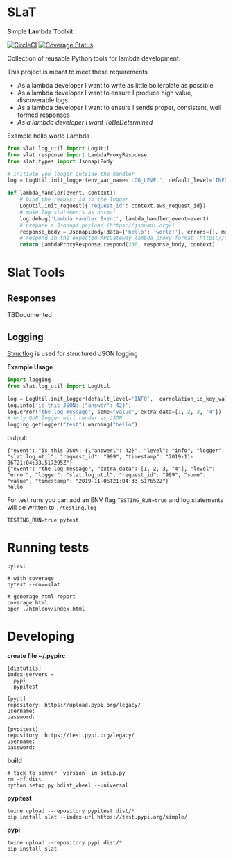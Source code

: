 # SLaT
**S**imple **La**mbda **T**oolkit

[![CircleCI](https://circleci.com/gh/samkeen/SLaT.svg?style=svg)](https://circleci.com/gh/samkeen/SLaT)
[![Coverage Status](https://coveralls.io/repos/github/samkeen/SLaT/badge.svg?branch=master)](https://coveralls.io/github/samkeen/SLaT?branch=master)

Collection of reusable Python tools for lambda development.

This project is meant to meet these requirements
- As a lambda developer I want to write as little boilerplate as possible
- As a lambda developer I want to ensure I produce high value, discoverable logs
- As a lambda developer I want to ensure I sends proper, consistent, well formed responses
- *As a lambda developer I want ToBeDetermined*

Example hello world Lambda
```python
from slat.log_util import LogUtil
from slat.response import LambdaProxyResponse
from slat.types import JsonapiBody

# initiate you logger outside the handler
log = LogUtil.init_logger(env_var_name='LOG_LEVEL', default_level='INFO')

def lambda_handler(event, context):
    # bind the request id to the logger
    LogUtil.init_request({'request_id': context.aws_request_id})
    # make log statements as normal
    log.debug('Lambda Handler Event', lambda_handler_event=event)
    # prepare a Jsonapi payload (https://jsonapi.org/)
    response_body = JsonapiBody(data={'hello': 'world!'}, errors=[], meta={})
    # respond in the expected APIGateway lambda proxy format (https://docs.aws.amazon.com/apigateway/latest/developerguide/set-up-lambda-proxy-integrations.html#api-gateway-simple-proxy-for-lambda-output-format)
    return LambdaProxyResponse.respond(200, response_body, context)
```

# Slat Tools

## Responses
TBDocumented

## Logging
 [Structlog](http://www.structlog.org/en/stable/index.html) is used for structured JSON logging
 
**Example Usage**
```python
import logging
from slat.log_util import LogUtil

log = LogUtil.init_logger(default_level='INFO',  correlation_id_key_val={'request_id': '999'})
log.info('is this JSON: {"answer": 42}')
log.error("the log message", some="value", extra_data=[1, 2, 3, "4"])
# only OUR logger will render as JSON
logging.getLogger("test").warning("hello")
```
output:
```
{"event": "is this JSON: {\"answer\": 42}", "level": "info", "logger": "slat.log_util", "request_id": "999", "timestamp": "2019-11-06T21:04:33.517295Z"}
{"event": "the log message", "extra_data": [1, 2, 3, "4"], "level": "error", "logger": "slat.log_util", "request_id": "999", "some": "value", "timestamp": "2019-11-06T21:04:33.517652Z"}
hello
```

For test runs you can add an ENV flag `TESTING_RUN=true` and log statements will be written to `./testing.log`
```
TESTING_RUN=true pytest
```

# Running tests
```
pytest

# with coverage 
pytest --cov=slat

# generage html report
coverage html
open ./htmlcov/index.html
```

# Developing

**create file ~/.pypirc**
```
[distutils]
index-servers =
  pypi
  pypitest

[pypi]
repository: https://upload.pypi.org/legacy/
username:
password:

[pypitest]
repository: https://test.pypi.org/legacy/
username:
password:
```

**build**
```
# tick to semver `version` in setup.py
rm -rf dist
python setup.py bdist_wheel --universal
```

**pypitest**
```
twine upload --repository pypitest dist/*
pip install slat --index-url https://test.pypi.org/simple/
```

**pypi**
```
twine upload --repository pypi dist/*
pip install slat
```
